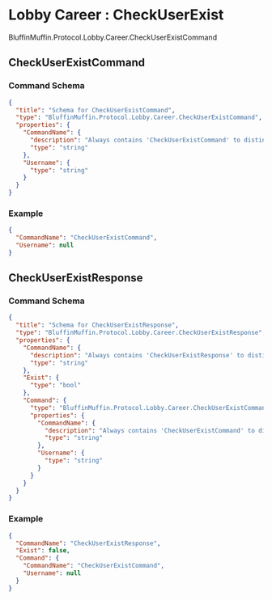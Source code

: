 # Lobby Career : CheckUserExist

BluffinMuffin.Protocol.Lobby.Career.CheckUserExistCommand

## CheckUserExistCommand

### Command Schema

```json
{
  "title": "Schema for CheckUserExistCommand",
  "type": "BluffinMuffin.Protocol.Lobby.Career.CheckUserExistCommand",
  "properties": {
    "CommandName": {
      "description": "Always contains 'CheckUserExistCommand' to distinguish the command from others.",
      "type": "string"
    },
    "Username": {
      "type": "string"
    }
  }
}
```

### Example

```json
{
  "CommandName": "CheckUserExistCommand",
  "Username": null
}
```

## CheckUserExistResponse

### Command Schema

```json
{
  "title": "Schema for CheckUserExistResponse",
  "type": "BluffinMuffin.Protocol.Lobby.Career.CheckUserExistResponse",
  "properties": {
    "CommandName": {
      "description": "Always contains 'CheckUserExistResponse' to distinguish the command from others.",
      "type": "string"
    },
    "Exist": {
      "type": "bool"
    },
    "Command": {
      "type": "BluffinMuffin.Protocol.Lobby.Career.CheckUserExistCommand",
      "properties": {
        "CommandName": {
          "description": "Always contains 'CheckUserExistCommand' to distinguish the command from others.",
          "type": "string"
        },
        "Username": {
          "type": "string"
        }
      }
    }
  }
}
```

### Example

```json
{
  "CommandName": "CheckUserExistResponse",
  "Exist": false,
  "Command": {
    "CommandName": "CheckUserExistCommand",
    "Username": null
  }
}
```

